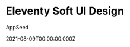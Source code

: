 ---
title: Eleventy Soft UI Design
github: https://github.com/app-generator/eleventy-soft-ui-design
demo: https://eleventy-soft-ui.appseed-srv1.com/
author: AppSeed
date: 2021-08-09T00:00:00.000Z
ssg:
  - Eleventy
cms:
  - Prismic
css:
  - Bootstrap
category:
  - Blog
  - Portfolio
description: >-
  Eleventy Soft UI is an Eleventy adaptation of Soft UI Design System, a modern
  Bootstrap 5 Design, including a Blog system that uses Prismic CMS for content
  management
draft: false
publish_date: '2021-07-07T10:15:56Z'
update_date: '2021-08-07T14:01:20Z'
github_star: 22
github_fork: 11
---